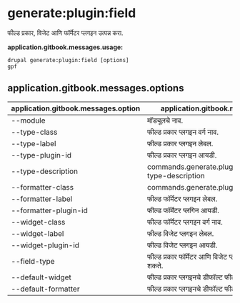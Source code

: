 # generate:plugin:field
फील्ड प्रकार, विजेट आणि फॉर्मेटर प्लगइन उत्पन्न करा.

**application.gitbook.messages.usage:**
```
drupal generate:plugin:field [options]
gpf
```

## application.gitbook.messages.options
application.gitbook.messages.option | application.gitbook.messages.details
-------|-------------
--module | मॉड्यूलचे नाव.
--type-class | फील्ड प्रकार प्लगइन वर्ग नाव.
--type-label | फील्ड प्रकार प्लगइन लेबल.
--type-plugin-id | फील्ड प्रकार प्लगइन आयडी.
--type-description | commands.generate.plugin.field.options.type-type-description
--formatter-class | commands.generate.plugin.field.options.class
--formatter-label | फील्ड फॉर्मेटर प्लगइन लेबल.
--formatter-plugin-id | फील्ड फॉर्मेटर प्लगिन आयडी.
--widget-class | फील्ड फॉर्मेटर प्लगइन वर्ग नाव.
--widget-label | फील्ड विजेट प्लगइन लेबल.
--widget-plugin-id | फील्ड विजेट प्लगइन आयडी.
--field-type | फील्ड प्रकार फॉर्मेटर आणि विजेट प्लगइन सह वापरले जाऊ शकते.
--default-widget | फील्ड प्रकार प्लगइनचे डीफॉल्ट फील्ड विजेट.
--default-formatter | फील्ड प्रकार प्लगइनचे डीफॉल्ट फील्ड फॉर्मेटर.

